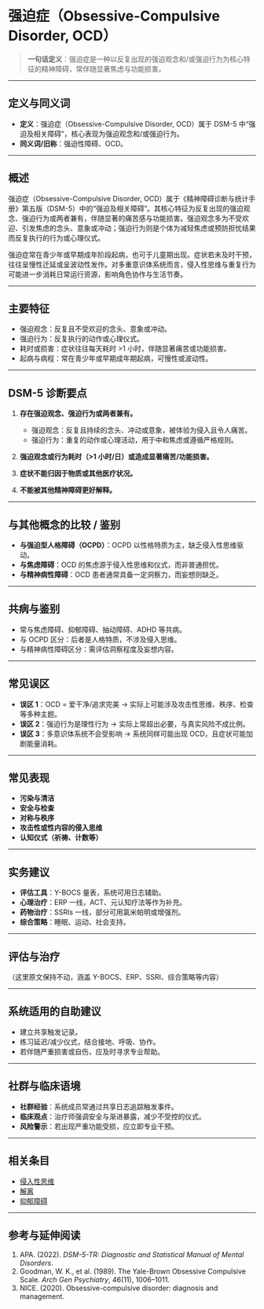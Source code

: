 # 强迫症（Obsessive-Compulsive Disorder, OCD）

> **一句话定义**：强迫症是一种以反复出现的强迫观念和/或强迫行为为核心特征的精神障碍，常伴随显著焦虑与功能损害。

---

## 定义与同义词

* **定义**：强迫症（Obsessive-Compulsive Disorder, OCD）属于 DSM-5 中“强迫及相关障碍”，核心表现为强迫观念和/或强迫行为。
* **同义词/旧称**：强迫性障碍、OCD。

---

## 概述

强迫症（Obsessive-Compulsive Disorder, OCD）属于《精神障碍诊断与统计手册》第五版（DSM-5）中的“强迫及相关障碍”。其核心特征为反复出现的强迫观念、强迫行为或两者兼有，伴随显著的痛苦感与功能损害。强迫观念多为不受欢迎、引发焦虑的念头、意象或冲动；强迫行为则是个体为减轻焦虑或预防担忧结果而反复执行的行为或心理仪式。

强迫症常在青少年或早期成年阶段起病，也可于儿童期出现。症状若未及时干预，往往呈慢性迁延或呈波动性发作。对多重意识体系统而言，侵入性思维与重复行为可能进一步消耗日常运行资源，影响角色协作与生活节奏。

---

## 主要特征

* 强迫观念：反复且不受欢迎的念头、意象或冲动。
* 强迫行为：反复执行的动作或心理仪式。
* 耗时或损害：症状往往每天耗时 >1 小时，伴随显著痛苦或功能损害。
* 起病与病程：常在青少年或早期成年期起病，可慢性或波动性。

---

## DSM-5 诊断要点

1. **存在强迫观念、强迫行为或两者兼有。**

   * 强迫观念：反复且持续的念头、冲动或意象，被体验为侵入且令人痛苦。
   * 强迫行为：重复的动作或心理活动，用于中和焦虑或遵循严格规则。
2. **强迫观念或行为耗时（>1 小时/日）或造成显著痛苦/功能损害。**
3. **症状不能归因于物质或其他医疗状况。**
4. **不能被其他精神障碍更好解释。**

---

## 与其他概念的比较 / 鉴别

* **与强迫型人格障碍（OCPD）**：OCPD 以性格特质为主，缺乏侵入性思维驱动。
* **与焦虑障碍**：OCD 的焦虑源于侵入性思维和仪式，而非普通担忧。
* **与精神病性障碍**：OCD 患者通常具备一定洞察力，而妄想则缺乏。

---

## 共病与鉴别

* 常与焦虑障碍、抑郁障碍、抽动障碍、ADHD 等共病。
* 与 OCPD 区分：后者是人格特质，不涉及侵入思维。
* 与精神病性障碍区分：需评估洞察程度及妄想内容。

---

## 常见误区

* **误区 1**：OCD = 爱干净/追求完美 → 实际上可能涉及攻击性思维、秩序、检查等多种主题。
* **误区 2**：强迫行为是理性行为 → 实际上常超出必要，与真实风险不成比例。
* **误区 3**：多意识体系统不会受影响 → 系统同样可能出现 OCD，且症状可能加剧能量消耗。

---

## 常见表现

* **污染与清洁**
* **安全与检查**
* **对称与秩序**
* **攻击性或性内容的侵入思维**
* **认知仪式（祈祷、计数等）**

---

## 实务建议

* **评估工具**：Y-BOCS 量表，系统可用日志辅助。
* **心理治疗**：ERP 一线，ACT、元认知疗法等作为补充。
* **药物治疗**：SSRIs 一线，部分可用氯米帕明或增强剂。
* **综合策略**：睡眠、运动、社会支持。

---

## 评估与治疗

（这里原文保持不动，涵盖 Y-BOCS、ERP、SSRI、综合策略等内容）

---

## 系统适用的自助建议

* 建立共享触发记录。
* 练习延迟/减少仪式，结合接地、呼吸、协作。
* 若伴随严重损害或自伤，应及时寻求专业帮助。

---

## 社群与临床语境

* **社群经验**：系统成员常通过共享日志追踪触发事件。
* **临床观点**：治疗师强调安全与渐进暴露，减少不受控的仪式。
* **风险警示**：若出现严重功能受损，应立即专业干预。

---

## 相关条目

* [侵入性思维](entries/系统体验与机制/Intrusive-Thoughts.md)
* [解离](entries/系统体验与机制/Dissociation.md)
* [抑郁障碍](entries/诊断与临床/Depressive-Disorders.md)

---

## 参考与延伸阅读

1. APA. (2022). *DSM-5-TR: Diagnostic and Statistical Manual of Mental Disorders*.
2. Goodman, W. K., et al. (1989). The Yale-Brown Obsessive Compulsive Scale. *Arch Gen Psychiatry*, 46(11), 1006–1011.
3. NICE. (2020). Obsessive-compulsive disorder: diagnosis and management.
